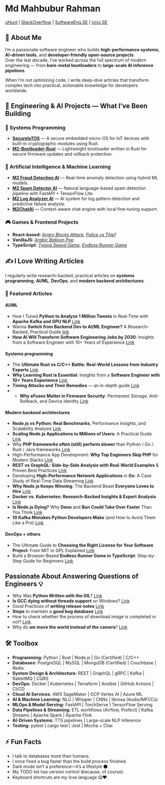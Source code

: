 # Md Mahbubur Rahman  


[uHunt](https://uhunt.onlinejudge.org/id/33572)  | [StackOverflow](https://stackoverflow.com/users/1599736/md-mahbubur-rahman) | [SoftwareEng.SE](https://softwareengineering.stackexchange.com/users/63715/md-mahbubur-rahman) | [Unix.SE](https://unix.stackexchange.com/users/23069/md-mahbubur-rahman) 

## 🚀 About Me  
I’m a passionate software engineer who builds **high-performance systems**, **AI-driven tools**, and **developer-friendly open-source projects**.  
Over the last decade, I’ve worked across the full spectrum of modern engineering — from **bare-metal bootloaders** to **large-scale AI inference pipelines**.  

When I’m not optimizing code, I write deep-dive articles that transform complex tech into practical, actionable knowledge for developers worldwide.

## 🧠 Engineering & AI Projects — What I’ve Been Building

### 🧩 Systems Programming  
- [**SecureIoTOS**](https://github.com/m-a-h-b-u-b/SecureIoTOS) — A secure embedded micro-OS for IoT devices with built-in cryptographic modules using Rust.   
- [**M2-Bootloader-Rust**](https://github.com/m-a-h-b-u-b/M2-Bootloader-Rust) — Lightweight bootloader written in Rust for secure firmware updates and rollback protection.  

### 🤖 Artificial Intelligence & Machine Learning  
- [**M2 Fraud Detection AI**](https://github.com/m-a-h-b-u-b/M2-Fraud-Detection-AI) — Real-time anomaly detection using hybrid ML models.  
- [**M2 Spam Detector AI**](https://github.com/m-a-h-b-u-b/M2-Spam-Detector-AI) — Natural language–based spam detection pipeline with FastAPI + TensorFlow Lite.  
- [**M2 Log Analyzer AI**](https://github.com/m-a-h-b-u-b/M2-Log-Analyzer-AI) — AI system for log pattern detection and predictive failure analysis.  
- [**M2ChatAI**](https://github.com/m-a-h-b-u-b/M2ChatAI) — Context-aware chat engine with local fine-tuning support.  

### 🎮 Games & Frontend Projects  
- **React-based:** [*Angry Blocks Attack*](https://m-a-h-b-u-b.github.io/angry-blocks-attack), [*Police vs Thief*](https://m-a-h-b-u-b.github.io/police-vs-thief-game-reactjs)  
- **VanillaJS:** [*Arabic Balloon Pop*](https://m-a-h-b-u-b.github.io/arabic-balloon-pop)  
- **TypeScript:** [*Typing Speed Game*](https://m-a-h-b-u-b.github.io/typing-speed-game/), [*Endless Runner Game*](https://m-a-h-b-u-b.github.io/endless-runner-game/)   


## ✍️ I Love Writing Articles  

I regularly write research-backed, practical articles on **systems programming**, **AI/ML**, **DevOps**, and **modern backend architectures**.

### 🧭 Featured Articles

#### AI/ML
- How I Tuned **Python to Analyze 1 Million Tweets** in Real-Time with **Apache Kafka and GPU NLP** [Link](https://dev.to/m-a-h-b-u-b/how-i-tuned-python-to-analyze-1-million-tweets-in-real-time-with-apache-kafka-and-gpu-nlp-31a8)
- Wanna **Switch from Backend Dev to AI/ML Engineer?** A Research-Backed, Practical Guide [link](https://dev.to/m-a-h-b-u-b/wanna-switch-from-backend-dev-to-aiml-engineer-a-research-backed-practical-guide-2pnh)
- **How AI Will Transform Software Engineering Jobs by 2030**: Insights from a Software Engineer with 10+ Years of Experience [Link](https://dev.to/m-a-h-b-u-b/how-ai-will-transform-software-engineering-jobs-by-2030-insights-from-a-software-engineer-with-10-2jh2)

#### Systems programming
- The **Ultimate Rust vs C/C++ Battle: Real-World Lessons from Industry Experts** [Link](https://dev.to/m-a-h-b-u-b/the-ultimate-rust-vs-cc-battle-real-world-lessons-from-industry-experts-4pf4)
- **Why Learning Rust is Essential**: Insights from a **Software Engineer with 10+ Years Experience**  [Link](https://dev.to/m-a-h-b-u-b/why-learning-rust-is-essential-insights-from-a-software-engineer-with-10-years-experience-16fg)
- **Timing Attacks and Their Remedies** — an in-depth guide [Link](https://dev.to/m-a-h-b-u-b/timing-attacks-and-their-remedies-an-in-depth-guide-2j4)
- - **Why eFuses Matter in Firmware Security**: Permanent Storage, Anti-Rollback, and Device Identity [Link](https://dev.to/m-a-h-b-u-b/why-efuses-matter-in-firmware-security-permanent-storage-anti-rollback-and-device-identity-4fon)

#### Modern backend architectures
- **Node.js vs Python: Real Benchmarks**, Performance Insights, and Scalability Analysis [Link](https://dev.to/m-a-h-b-u-b/nodejs-vs-python-real-benchmarks-performance-insights-and-scalability-analysis-4dm5)
- **Scaling Node.js Applications to Millions of Users**: A Practical Guide [Link](https://dev.to/m-a-h-b-u-b/scaling-nodejs-applications-to-millions-of-users-a-practical-guide-3mpm)
- Why **PHP frameworks often (still) perform slower** than Python / Go / Rust / Java frameworks [Link](https://dev.to/m-a-h-b-u-b/why-php-frameworks-often-still-perform-slower-than-python-go-rust-java-frameworks-4457)
- High-Performance App Development: **Why Top Engineers Skip PHP** for Modern Stacks [Link](https://dev.to/m-a-h-b-u-b/high-performance-app-development-why-top-engineers-skip-php-for-modern-stacks-259a)
- **REST vs GraphQL: Side-by-Side Analysis with Real-World Examples** & Proven Best Practices [Link](https://dev.to/m-a-h-b-u-b/rest-vs-graphql-side-by-side-analysis-with-real-world-examples-proven-best-practices-47i3)
- Developing **High-Performance Network Applications** in **Go**: A Case Study of Real-Time Data Streaming [Link](https://dev.to/m-a-h-b-u-b/developing-high-performance-network-applications-in-go-a-case-study-of-real-time-data-streaming-2b77) 
- **Why Node.js Keeps Winning**: The Backend Beast **Everyone Loves to Hire** [Link](https://dev.to/m-a-h-b-u-b/why-nodejs-keeps-winning-the-backend-beast-everyone-loves-to-hire-3cip)
- **Docker vs. Kubernetes: Research-Backed Insights & Expert Analysis** [Link](https://dev.to/m-a-h-b-u-b/docker-vs-kubernetes-research-backed-insights-expert-analysis-fjd)
- **Is Node.js Dying?** Why **Deno** and **Bun** **Could Take Over Faster** Than You Think [Link](https://dev.to/m-a-h-b-u-b/is-nodejs-dying-why-deno-and-bun-could-take-over-faster-than-you-think-3mp)
- **10 Kafka Mistakes Python Developers Make** (and How to Avoid Them Like a Pro) [Link](https://dev.to/m-a-h-b-u-b/10-kafka-mistakes-python-developers-make-and-how-to-avoid-them-like-a-pro-55cl)

#### DevOps + others 
- The Ultimate Guide to **Choosing the Right License for Your Software Project**: From MIT to GPL Explained [Link](https://dev.to/m-a-h-b-u-b/the-ultimate-guide-to-choosing-the-right-license-for-your-software-project-from-mit-to-gpl-h9e)
- Build a Browser-Based **Endless Runner Game in TypeScript**: Step-by-Step Guide for Beginners [Link](https://dev.to/m-a-h-b-u-b/build-a-browser-based-endless-runner-game-in-typescript-step-by-step-guide-for-beginners-4k4n) 

## Passionate About Answering Questions of Engineers 💡 
- Why Was **Python Written with the GIL**? [Link](https://softwareengineering.stackexchange.com/questions/186889/why-was-python-written-with-the-gil/186909#186909)
- **Is GCC dying without threads support** on Windows? [Link](https://softwareengineering.stackexchange.com/questions/195639/is-gcc-dying-without-threads-support-on-windows/195731#195731)
- Good Practices of **writing release notes** [Link](https://softwareengineering.stackexchange.com/questions/167578/good-practices-of-writing-release-notes/167579#167579)
- **Steps** to maintain a **good bug database** [Link](https://softwareengineering.stackexchange.com/questions/167726/steps-to-maintain-a-good-bug-database/167728#167728)
- How to check whether the process of download image is completed or not? [Link](https://stackoverflow.com/questions/13965294/how-to-check-whether-the-process-of-download-image-is-completed-or-not/13965460#13965460)
- Why do **we move the world instead of the camera**? [Link](https://gamedev.stackexchange.com/questions/40741/why-do-we-move-the-world-instead-of-the-camera/40746#40746)

## 🛠️ Toolbox

- **Programming:** Python |  Rust | Node.js | Go (Certified) | C/C++ 
- **Databases:**  PostgreSQL |  MySQL |  MongoDB (Certified) |  Couchbase |  Redis  
- **System Design & Architecture:**  REST |  GraphQL | gRPC |  Kafka |  RabbitMQ |  CQRS  
- **DevOps:**  Docker |  Kubernetes |  Terraform |  Ansible |  GitHub Actions |  CI/CD  
- **Cloud AI Services:**  AWS SageMaker | GCP Vertex AI | Azure ML  
- **AI & Machine Learning:**  NLU | Whisper | CNNs | librosa (Audio/MFCCs)  
- **MLOps & Model Serving:**  FastAPI |  TorchServe |  TensorFlow Serving  
- **Data Pipelines & Streaming:** ETL workflows (Airflow, Prefect) |  Kafka Streams |  Apache Spark |  Apache Flink  
- **AI-Driven Systems:** TTS pipelines | Large-scale NLP inference  
- **Testing:**  pytest | cargo test | Jest | Mocha + Chai  

## ⚡ Fun Facts
- I talk to databases more than humans.
- I once fixed a bug faster than the build process finished.  
- Dark mode isn’t a preference—it’s a lifestyle 🌑.  
- My TODO list has version control (because, of course).  
- Keyboard shortcuts are my love language ⌨️❤️.  

